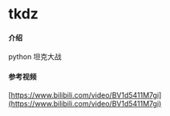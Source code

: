 # tkdz

#### 介绍
python 坦克大战
#### 参考视频
[https://www.bilibili.com/video/BV1d5411M7gi](https://www.bilibili.com/video/BV1d5411M7gi)

